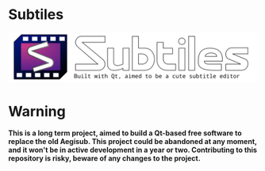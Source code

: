 # Subtiles
![](Subtiles.svg)
# Warning
**This is a long term project, aimed to build a Qt-based free software to replace the old Aegisub. This project could be abandoned at any moment, and it won't be in active development in a year or two. Contributing to this repository is risky, beware of any changes to the project.**
